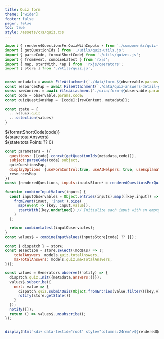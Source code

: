 ```yaml
---
title: Quiz form
theme: ["wide"]
footer: false
pager: false
toc: true
style: /assets/css/quiz.css
---
```


```js
import { renderedQuestionsPerQuizWithInputs } from './components/quiz-form.js';
import { getQuestionIds } from './utils/quiz-utils.js';
import { parseCode, formatShortCode} from './utils/quizes.js';
import { fromEvent, combineLatest } from 'rxjs';
import { map, startWith, tap } from  'rxjs/operators';
import { store } from './utils/quiz.js';

 
const metadata = await FileAttachment(`./data/form-${observable.params.code}.json`).json();
const resourcesMap = await FileAttachment(`./data/quiz-answers-detail-gpt-4o.json`).json();
const rawContent = await FileAttachment(`./data/form-${observable.params.code}.md`).text();
const code = observable.params.code;
const quizQuestionsMap = {[code]:{rawContent, metadata}};
```
```js
const state = {
  ...values.quiz,
  ...selection(values)
}
```
<div class="h-stack h-stack--m h-stack--wrap h-stack-items--start sticky bg-white">
<div style="flex:1;">${formatShortCode(code)}</div>
<div class="h-stack h-stack--m h-stack--end">
  <div class="badge">
    <i class="fa fa-hashtag"></i>
    <span>${state.totalAnswers}</span>
  </div>
  <div class="badge">
    <i class="fa fa-calculator"></i>
    <span>${state.totalPoints ?? 0}</span>
  </div>
</div>
</div>


```js
const parameters = ({
  questions: [[code].concat(getQuestionIds(metadata,code))],
  subject:parseCode(code).subject,
  quizQuestionsMap,
  displayOptions: {useFormControl:true, useAIHelpers: true, useExplanationResources: true},
  resourcesMap
})
const {renderedQuestions, inputs:inputsStore} = renderedQuestionsPerQuizWithInputs(parameters);

function combineInputValues(inputs) {  
  const inputObservables = Object.entries(inputs).map(([key,input]) => 
    fromEvent(input, 'input').pipe(
      map(event => [key, input.value]),
      startWith([key,undefined]) // Initialize each input with an empty string
    )
  );

  return combineLatest(inputObservables);
}
const values$ = combineInputValues(inputsStore[code] ?? {});

const { dispatch } = store;
const selection = store.select((models) => ({
    totalAnswers: models.quiz.totalAnswers,
    maxTotalAnswers: models.quiz.maxTotalAnswers,
}));

const values = Generators.observe((notify) => {
  dispatch.quiz.init({metadata,answers:{}});
  values$.subscribe({
    next: value => {
      dispatch.quiz.submitQuiz(Object.fromEntries(value.filter(([key,v]) => v != null)))
      notify(store.getState())
    }
  });
  notify([]);
  return () => values$.unsubscribe();
});


display(html`<div data-testid="root" style="columns:24rem">${renderedQuestions.map(d => html`<div class="v-stack v-stack--s">${d}</div>`)}</div>`);
```